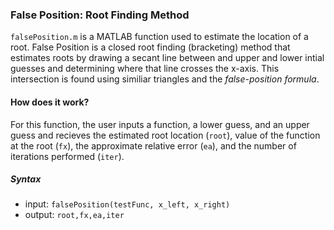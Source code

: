 ### False Position: Root Finding Method
`falsePosition.m` is a MATLAB function used to estimate the location of a root. False Position is a closed root finding (bracketing) method that estimates roots by drawing a secant line between and upper and lower intial guesses and determining where that line crosses the x-axis. This intersection is found using similiar triangles and the *false-position formula*. 
#### How does it work? 
For this function, the user inputs a function, a lower guess, and an upper guess and recieves the estimated root location (`root`), value of the function at the root (`fx`), the approximate relative error (`ea`), and the number of iterations performed (`iter`). 
##### Syntax 
- input: `falsePosition(testFunc, x_left, x_right)`
- output: `root,fx,ea,iter`
